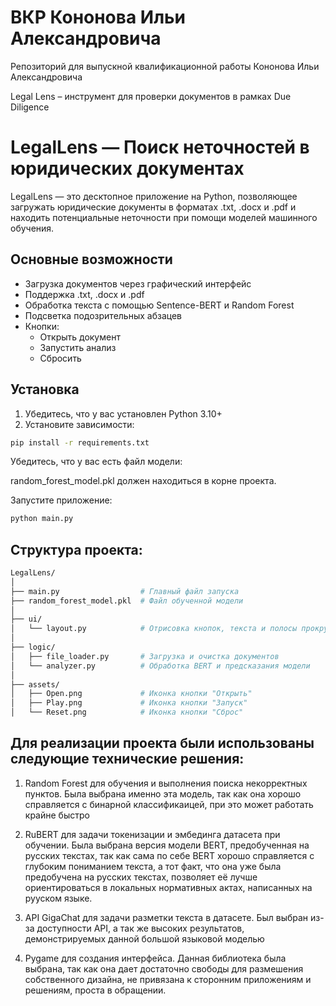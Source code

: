 # ВКР Кононова Ильи Александровича
Репозиторий для выпускной квалификационной работы Кононова Ильи Александровича

Legal Lens – инструмент для проверки документов в рамках Due Diligence

# LegalLens — Поиск неточностей в юридических документах

LegalLens — это десктопное приложение на Python, позволяющее загружать юридические документы в форматах .txt, .docx и .pdf и находить потенциальные неточности при помощи моделей машинного обучения.

## Основные возможности

- Загрузка документов через графический интерфейс
- Поддержка .txt, .docx и .pdf
- Обработка текста с помощью Sentence-BERT и Random Forest
- Подсветка подозрительных абзацев
- Кнопки:
  - Открыть документ
  - Запустить анализ
  - Сбросить

## Установка

1. Убедитесь, что у вас установлен Python 3.10+
2. Установите зависимости:

```bash
pip install -r requirements.txt
```
Убедитесь, что у вас есть файл модели:

random_forest_model.pkl должен находиться в корне проекта.

Запустите приложение: 
```bash
python main.py
```
## Структура проекта:
```bash
LegalLens/
│
├── main.py                  # Главный файл запуска
├── random_forest_model.pkl  # Файл обученной модели
│
├── ui/
│   └── layout.py            # Отрисовка кнопок, текста и полосы прокрутки
│
├── logic/
│   ├── file_loader.py       # Загрузка и очистка документов
│   └── analyzer.py          # Обработка BERT и предсказания модели
│
├── assets/
│   ├── Open.png             # Иконка кнопки "Открыть"
│   ├── Play.png             # Иконка кнопки "Запуск"
│   └── Reset.png            # Иконка кнопки "Сброс"
```

## Для реализации проекта были использованы следующие технические решения:

1. Random Forest для обучения и выполнения поиска некорректных пунктов. Была выбрана именно эта модель, 
так как она хорошо справляется с бинарной классификаицей, при это может работать крайне быстро

2. RuBERT для задачи токенизации и эмбединга датасета при обучении. Была выбрана версия модели BERT, 
предобученная на русских текстах, так как сама по себе BERT хорошо справляется с глубоким пониманием текста,
а тот факт, что она уже была предобучена на русских текстах, позволяет её лучше ориентироваться в 
локальных нормативных актах, написанных на рууском языке.

3. API GigaChat для задачи разметки текста в датасете. Был выбран из-за доступности API, а так же высоких
результатов, демонстрируемых данной большой языковой моделью

4. Pygame для создания интерфейса. Данная библиотека была выбрана, так как она дает достаточно свободы для
размешения собственного дизайна, не привязана к сторонним приложениям и решениям, проста в обращении.

